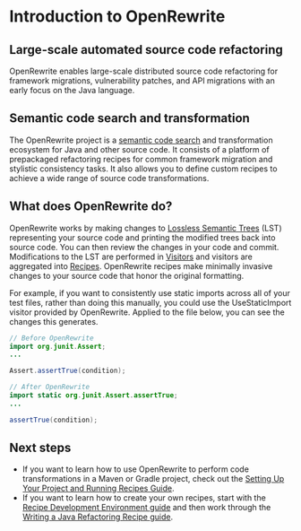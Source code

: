 # Introduction to OpenRewrite

## **Large-scale automated source code refactoring**

OpenRewrite enables large-scale distributed source code refactoring for framework migrations, vulnerability patches, and API migrations with an early focus on the Java language.

## Semantic code search and transformation

The OpenRewrite project is a [semantic code search](https://en.wikipedia.org/wiki/Semantic\_search) and transformation ecosystem for Java and other source code. It consists of a platform of prepackaged refactoring recipes for common framework migration and stylistic consistency tasks. It also allows you to define custom recipes to achieve a wide range of source code transformations.

## What does OpenRewrite do?

OpenRewrite works by making changes to [Lossless Semantic Trees](concepts-and-explanations/lossless-semantic-trees.md) (LST) representing your source code and printing the modified trees back into source code. You can then review the changes in your code and commit. Modifications to the LST are performed in [Visitors](concepts-and-explanations/visitors.md) and visitors are aggregated into [Recipes](concepts-and-explanations/recipes.md). OpenRewrite recipes make minimally invasive changes to your source code that honor the original formatting.

For example, if you want to consistently use static imports across all of your test files, rather than doing this manually, you could use the UseStaticImport visitor provided by OpenRewrite. Applied to the file below, you can see the changes this generates.

```java
// Before OpenRewrite
import org.junit.Assert;
...

Assert.assertTrue(condition);
```

```java
// After OpenRewrite
import static org.junit.Assert.assertTrue;
...

assertTrue(condition);
```

## Next steps

* If you want to learn how to use OpenRewrite to perform code transformations in a Maven or Gradle project, check out the [Setting Up Your Project and Running Recipes Guide](running-recipes/getting-started.md).
* If you want to learn how to create your own recipes, start with the [Recipe Development Environment guide](authoring-recipes/recipe-development-environment.md) and then work through the [Writing a Java Refactoring Recipe guide](authoring-recipes/writing-a-java-refactoring-recipe.md).
